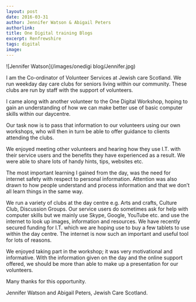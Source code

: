 ```yaml
---
layout: post
date: 2016-03-31
author: Jennifer Watson & Abigail Peters
authorlink: 
title: One Digital training Blogs
excerpt: Renfrewshire
tags: digital
image: 
---
```


![Jennifer Watson](/images/onedigi blog/Jennifer.jpg)

I am the Co-ordinator of Volunteer Services at Jewish care Scotland. We run weekday day care clubs for seniors living within our community. These clubs are run by staff with the support of volunteers.

I came along with another volunteer to the One Digital Workshop, hoping to gain an understanding of how we can make better use of basic computer skills within our daycentre.

Our task now is to pass that information to our volunteers using our own workshops, who will then in turn be able to offer guidance to clients attending the clubs.

We enjoyed meeting other volunteers and hearing how they use I.T. with their service users and the benefits they have experienced as a result. We were able to share lots of handy hints, tips, websites etc.

The most important learning I gained from the day, was the need for internet safety with respect to personal information.   Attention was also drawn to how people understand and process information and that we don’t all learn things in the same way.

We run a variety of clubs at the day centre e.g. Arts and crafts, Culture Club, Discussion Groups.  Our service users do sometimes ask for help with computer skills but we mainly use Skype, Google, YouTube etc. and use the internet to look up images, information and resources.  We have recently secured funding for I.T. which we are hoping use to buy a few tablets to use within the day centre. The internet is now such an important and useful tool for lots of reasons. 

We enjoyed taking part in the workshop; it was very motivational and informative.  With the information given on the day and the online support offered, we should be more than able to make up a presentation for our volunteers.

Many thanks for this opportunity.

Jennifer Watson and Abigail Peters, Jewish Care Scotland.

